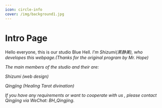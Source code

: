 ```yaml
---
icon: circle-info
cover: /img/background1.jpg 
---
```


# Intro Page


Hello everyone, this is our studio </i>Blue Hell<i>. I'm Shizumi(黑静美), who developes this webpage.(Thanks for the original program by Mr. Hope)

The main members of the studio and their are:

Shizumi (web design)

Qingjing (Healing Tarot divination)

If you have any requirements or want to cooperate with us , please contact Qingjing via WeChat: BH_Qingjing.
